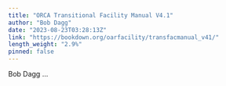 ```yaml
---
title: "ORCA Transitional Facility Manual V4.1"
author: "Bob Dagg"
date: "2023-08-23T03:28:13Z"
link: "https://bookdown.org/oarfacility/transfacmanual_v41/"
length_weight: "2.9%"
pinned: false
---
```


Bob Dagg  ...

